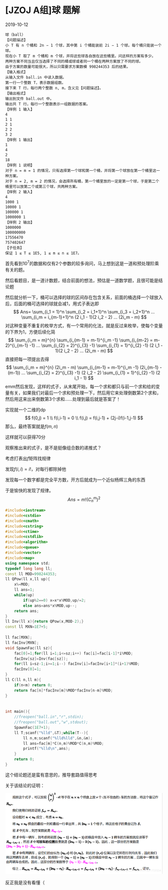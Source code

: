 # \[JZOJ A组\]球 题解

2019-10-12

    球（ball）
    【问题描述】
    小 T 有 n 个桶和 2n − 1 个球，其中第 i 个桶能装前 2i − 1 个球。每个桶只能装一个球。
    现在小 T 取了 m 个桶和 m 个球，并将这些球各自放在这些桶里。问这样的方案有多少。
    两种方案不同当且仅当选择了不同的桶或球或者同一个桶在两种方案放了不同的球。
    由于方案的数量可能很大，所以只需要求方案数模 998244353 后的结果。
    【输入格式】
    从输入文件 ball.in 中读入数据。
    第一行一个整数 T，表示数据组数。
    接下来 T 行，每行两个整数 n, m，含义见【问题描述】。
    【输出格式】
    输出到文件 ball.out 中。
    输出共 T 行，每行一个整数表示一组数据的答案。
    【样例 1 输入】
    4
    1 1
    2 1
    2 2
    3 2
    【样例 1 输出】
    1
    4
    2
    18
    【样例 1 说明】
    对于 n = m = 1 的情况，只有选择第一个球和第一个桶，并将第一个球放在第一个桶里这一种方案。
    对于 n = 2, m = 2 的情况，会选择所有桶，第一个桶里放的一定是第一个球，于是第二个桶里可以放第二个或第三个球，共两种方案。
    【样例 2 输入】
    4
    1000 1
    10000 1
    100000 1
    1000000 1
    【样例 2 输出】
    1000000
    100000000
    17556470
    757402647
    【子任务】
    保证 1 ≤ T ≤ 1E5, 1 ≤ m ≤ n ≤ 1E7。

首先看到$10^7$的数据和仅有2个参数的较多询问，马上想到这是一道和预处理阶乘有关的题。

然后看题目，是一道计数题，结合前面的想法，预估是一道数学题，且很可能是结论题

然后就分析一下，桶可以选择的球的区间存在包含关系，前面的桶选择一个球放入后，后面的桶可选择的球就会减1，用式子表达即
$$
Ans= \sum_{i_1 = 1}^n \sum_{i_2 = i_1+1}^n \sum_{i_3 = i_2+1}^n  ... \sum_{i_m = i_{m-1}+1}^n (2 i_1 - 1)(2 i_2 - 2) ... (2i_m - m)
$$
对这种变量不重复的枚举方式，有一个常用的化法，就是反过来枚举，使每个变量的下界为$1$，方便后续化简
$$
\sum_{i_m = m}^{n} \sum_{i_{m-1} = m-1}^{i_m -1} \sum_{i_{m-2} = m-2}^{i_{m-1} -1} ... \sum_{i_{2} = 2}^{i_{3} -1} \sum_{i_{1} = 1}^{i_{2} -1} (2 i_1 - 1)(2 i_2 - 2) ... (2i_m - m)
$$
直接把每一项提出去得
$$
\sum_{i_m = m}^{n} (2i_m - m) \sum_{i_{m-1} = m-1}^{i_m -1} (2i_{m-1} - (m-1)) ... \sum_{i_{2} = 2}^{i_{3} -1} (2 i_2 - 2) \sum_{i_{1} = 1}^{i_{2} -1} (2 i_1 - 1)
$$
emm然后发现，这样的式子，从末尾开始，每一个求和都只与前一个求和给的变量有关，如果我们对最后一个求和预处理一下，然后用它来处理倒数第2个求和，然后用这来出来倒数第3个求和……处理到最后就是答案了！

实现就一个二维的dp
$$
f(0,j) = 1 \\
f(i,i-1) = 0 \\
f(i,j) = f(i,j-1) + (2j-i)f(i-1,j-1)
$$
那么，最终答案就是$f(m,n)$

这样就可以获得70分

观察推出来的式子，是不是挺像组合数的递推式？

考虑打表出$f$矩阵找规律

发现$f(i,i) = i!$，对每行都除掉他

发现每一个数字都是完全平方数，开方后就成为一个近似杨辉三角的东西

于是愉快的发现了规律。
$$
Ans = m! (C_n^m)^2
$$

``` cpp
#include<iostream>
#include<cstdio>
#include<cmath>
#include<cstring>
#include<ctime>
#include<cstdlib>
#include<algorithm>
#include<queue>
#include<vector>
#include<map>
using namespace std;
typedef long long ll;
const ll MOD=998244353;
ll QPow(ll x,ll up){
    x%=MOD;
    ll ans=1;
    while(up)
        if(up%2==0) x=x*x%MOD,up/=2;
        else ans=ans*x%MOD,up--;
    return ans;
}
ll Inv(ll x){return QPow(x,MOD-2);}
const ll MXN=1E7+5;

ll fac[MXN];
ll facInv[MXN];
void SpawnFac(ll sz){
    fac[0]=1;for(ll i=1;i<=sz;i++) fac[i]=fac[i-1]*i%MOD;
    facInv[sz]=Inv(fac[sz]);
    for(ll i=sz-1;i>=1;i--) facInv[i]=facInv[i+1]*(i+1)%MOD;
    facInv[0]=1;
}
ll C(ll n,ll m){
    if(n<m) return 0;
    return fac[n]*facInv[m]%MOD*facInv[n-m]%MOD;
}


int main(){
    //freopen("ball.in","r",stdin);
    //freopen("ball.out","w",stdout);
    SpawnFac(1E7+1);
    ll T;scanf("%lld",&T);while(T--){
        ll n,m;scanf("%lld%lld",&n,&m);
        ll ans=fac[m]*C(n,m)%MOD*C(n,m)%MOD;
        printf("%lld\n",ans);
    }
    return 0;
}
```

这个结论题还是蛮有意思的，推导套路值得思考

关于该结论的证明：

![prove](prove.png)

反正我是没有看懂（
